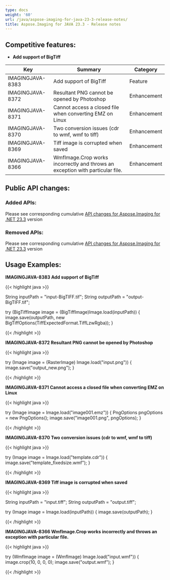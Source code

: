 ```yaml
---
type: docs
weight: '60'
url: /java/aspose-imaging-for-java-23-3-release-notes/
title: Aspose.Imaging for JAVA 23.3 - Release notes
---
```


## Competitive features:

- **Add support of BigTiff**

| **Key**         | **Summary**                                                                                                                                                              | **Category** |
|-----------------|--------------------------------------------------------------------------------------------------------------------------------------------------------------------------|--------------|
| IMAGINGJAVA-8383 | Add support of BigTiff                                                                                                                                  | Feature      |
| IMAGINGJAVA-8372 | Resultant PNG cannot be opened by Photoshop                                                                                                                                  | Enhancement      |
| IMAGINGJAVA-8371 | Cannot access a closed file when converting EMZ on Linux                                                                                                                                   | Enhancement      |
| IMAGINGJAVA-8370 | Two conversion issues (cdr to wmf, wmf to tiff)                                                                                                                                  | Enhancement      |
| IMAGINGJAVA-8369 | Tiff image is corrupted when saved                                                                                                                                  | Enhancement      |
| IMAGINGJAVA-8366 | WmfImage.Crop works incorrectly and throws an exception with particular file.                                                                                                                                  | Enhancement      |

## Public API changes:

### Added APIs:

Please see corresponding cumulative [API changes for Aspose.Imaging for .NET 23.3](https://docs.aspose.com/imaging/net/aspose-imaging-for-net-23-3-release-notes/) version

### Removed APIs:

Please see corresponding cumulative [API changes for Aspose.Imaging for .NET 23.3](https://docs.aspose.com/imaging/net/aspose-imaging-for-net-23-3-release-notes/) version

## Usage Examples:

**IMAGINGJAVA-8383 Add support of BigTiff**

{{< highlight java >}}

String inputPath = "input-BigTIFF.tif";
String outputPath = "output-BigTIFF.tif";

try (BigTiffImage image = (BigTiffImage)Image.load(inputPath))
{
    image.save(outputPath, new BigTiffOptions(TiffExpectedFormat.TiffLzwRgba));
}

{{< /highlight >}}

**IMAGINGJAVA-8372 Resultant PNG cannot be opened by Photoshop**

{{< highlight java >}}

try (Image image = (RasterImage) Image.load("input.png"))
 {
     image.save("output_new.png");
 }

{{< /highlight >}}

**IMAGINGJAVA-8371 Cannot access a closed file when converting EMZ on Linux**

{{< highlight java >}}

try (Image image = Image.load("image001.emz"))
{
	PngOptions pngOptions = new PngOptions();
	image.save("image001.png", pngOptions);
}

{{< /highlight >}}

**IMAGINGJAVA-8370 Two conversion issues (cdr to wmf, wmf to tiff)**

{{< highlight java >}}

try (Image image = Image.load("template.cdr"))
{
    image.save("template_fixedsize.wmf");
}

{{< /highlight >}}

**IMAGINGJAVA-8369 Tiff image is corrupted when saved**

{{< highlight java >}}

String inputPath = "input.tiff";
String outputPath = "output.tiff";

try (Image image = Image.load(inputPath))
{
    image.save(outputPath);
}

{{< /highlight >}}

**IMAGINGJAVA-8366 WmfImage.Crop works incorrectly and throws an exception with particular file.**

{{< highlight java >}}

try (WmfImage image = (WmfImage) Image.load("input.wmf"))
{
    image.crop(10, 0, 0, 0);
    image.save("output.wmf");
}

{{< /highlight >}}


